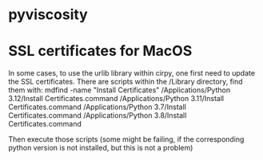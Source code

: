 # pyviscosity


# SSL certificates for MacOS

In some cases, to use the urlib library within cirpy, one first need to update the SSL certificates.
There are scripts within the /Library directory, find them with:
    mdfind -name "Install Certificates"
    /Applications/Python 3.12/Install Certificates.command
    /Applications/Python 3.11/Install Certificates.command
    /Applications/Python 3.7/Install Certificates.command
    /Applications/Python 3.8/Install Certificates.command


Then execute those scripts (some might be failing, if the corresponding python version is not installed, but this is not a problem)
